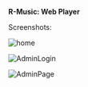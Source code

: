 <b>R-Music: Web Player</b>

Screenshots:

![home](https://github.com/zenorahul/R-Music/assets/57430979/377053bb-8686-49cd-b5fa-78e204779585)

![AdminLogin](https://github.com/zenorahul/R-Music/assets/57430979/2b3ea6b2-469f-4c87-b821-c2b6b3f292b1)

![AdminPage](https://github.com/zenorahul/R-Music/assets/57430979/12907b0c-ceff-494f-ab9f-b31adab95c8f)


